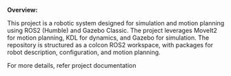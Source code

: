 **Overview:**

This project is a robotic system designed for simulation and motion planning using ROS2 (Humble) and Gazebo Classic. The project leverages MoveIt2 for motion planning, KDL for dynamics, and Gazebo for simulation. The repository is structured as a colcon ROS2 workspace, with packages for robot description, configuration, and motion planning.

For more details, refer project documentation
